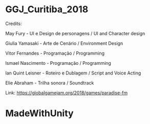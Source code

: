 # GGJ_Curitiba_2018

Credits: 

May Fury - UI e Design de personagens / UI and Character design

Giulia Yamasaki - Arte de Cenário / Environment Design

Vitor Fernandes - Programação / Programming

Ismael Nascimento - Programação / Programming

Ian Quint Leisner - Roteiro e Dublagem / Script and Voice Acting

Elie Abraham - Trilha sonora / Soundtrack

Link: https://globalgamejam.org/2018/games/paradise-fm

# MadeWithUnity

